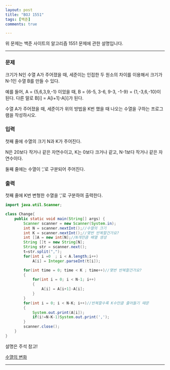 ```yaml
---
layout: post
title: "BOJ 1551"
tags: [백준]
comments: true

---
```


위 문제는 백준 사이트의 알고리즘 1551 문제에 관한 설명입니다.<br>

---

### 문제

크기가 N인 수열 A가 주어졌을 때, 세준이는 인접한 두 원소의 차이를 이용해서 크기가 N-1인 수열 B를 만들 수 있다.

예를 들어, A = {5,6,3,9,-1} 이었을 때, B = {6-5, 3-6, 9-3, -1-9} = {1,-3,6,-10}이 된다. 다른 말로 B[i] = A[i+1]-A[i]가 된다.

수열 A가 주어졌을 때, 세준이가 위의 방법을 K번 했을 때 나오는 수열을 구하는 프로그램을 작성하시오.

### 입력

첫째 줄에 수열의 크기 N과 K가 주어진다. 

N은 20보다 작거나 같은 자연수이고, K는 0보다 크거나 같고, N-1보다 작거나 같은 자연수이다. 

둘째 줄에는 수열이 ‘,’로 구분되어 주어진다.

### 출력

첫째 줄에 K번 변형한 수열을 ‘,’로 구분하여 출력한다.

```java
import java.util.Scanner;

class Change{
    public static void main(String[] args) {
        Scanner scanner = new Scanner(System.in);
        int N = scanner.nextInt();//수열의 크기
        int K = scanner.nextInt();//몇번 반복할건가요?
        int []A = new int[N];//N개만큼 배열 생성
        String []t = new String[N];
        String str = scanner.next();
        t=str.split(",");
        for(int i =0  ; i < A.length;i++)
            A[i] = Integer.parseInt(t[i]);

        for(int time = 0; time < K ; time++)//몇번 반복할건가요?
        {
            for(int i = 0; i < N-1; i++)
            {
                A[i] = A[i+1]-A[i];
            }
        }
        for(int i = 0; i < N-K; i++)//반복할수록 K수만큼 줄어들기 때문
        {
            System.out.print(A[i]);
            if(i!=N-K-1)System.out.print(',');
        }
        scanner.close();
    }
}

```
설명은 주석 참고!

<a href="https://www.acmicpc.net/problem/1551">수열의 변화</a>

---
